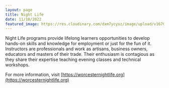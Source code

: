 ```yaml
---
layout: page
title: Night Life
date: 11/10/2022
featured_image: https://res.cloudinary.com/dxm7ycyxz/image/upload/v1670329885/2022/02/Nightlife_image_exu2tr.jpg
---
```

Night Life programs provide lifelong learners opportunities to develop hands-on skills and knowledge for employment or just for the fun of it. Instructors are professionals and work as artisans, business owners, educators and masters of their trade. Their enthusiasm is contagious as they share their expertise teaching evening classes and technical workshops.

For more information, visit [https://worcesternightlife.org](https://worcesternightlife.org)
